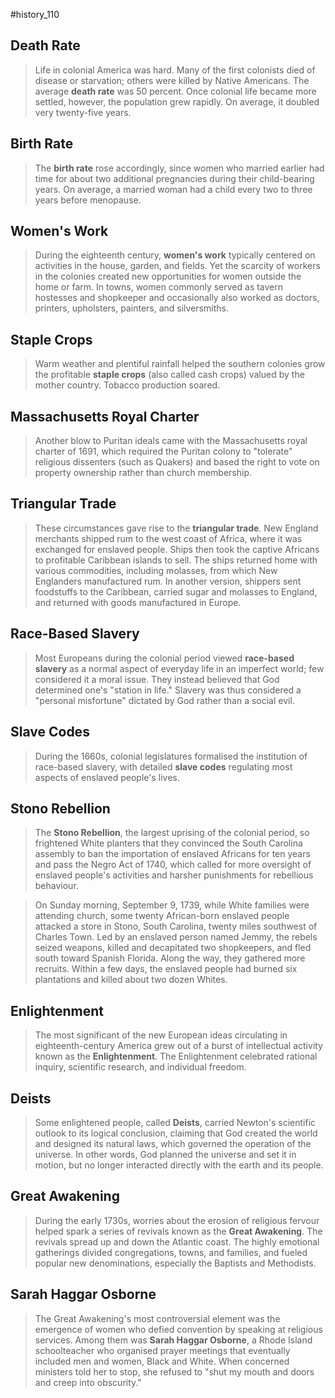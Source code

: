 #history_110 

## Death Rate

> Life in colonial America was hard. Many of the first colonists died of disease or starvation; others were killed by Native Americans. The average **death rate** was 50 percent. Once colonial life became more settled, however, the population grew rapidly. On average, it doubled very twenty-five years.

## Birth Rate

> The **birth rate** rose accordingly, since women who married earlier had time for about two additional pregnancies during their child-bearing years. On average, a married woman had a child every two to three years before menopause.

## Women's Work

> During the eighteenth century, **women's work** typically centered on activities in the house, garden, and fields. Yet the scarcity of workers in the colonies created new opportunities for women outside the home or farm. In towns, women commonly served as tavern hostesses and shopkeeper and occasionally also worked as doctors, printers, upholsters, painters, and silversmiths.

## Staple Crops

> Warm weather and plentiful rainfall helped the southern colonies grow the profitable **staple crops** (also called cash crops) valued by the mother country. Tobacco production soared.

## Massachusetts Royal Charter

> Another blow to Puritan ideals came with the Massachusetts royal charter of 1691, which required the Puritan colony to "tolerate" religious dissenters (such as Quakers) and based the right to vote on property ownership rather than church membership.

## Triangular Trade

> These circumstances gave rise to the **triangular trade**. New England merchants shipped rum to the west coast of Africa, where it was exchanged for enslaved people. Ships then took the captive Africans to profitable Caribbean islands to sell. The ships returned home with various commodities, including molasses, from which New Englanders manufactured rum. In another version, shippers sent foodstuffs to the Caribbean, carried sugar and molasses to England, and returned with goods manufactured in Europe.

## Race-Based Slavery

> Most Europeans during the colonial period viewed **race-based slavery** as a normal aspect of everyday life in an imperfect world; few considered it a moral issue. They instead believed that God determined one's "station in life." Slavery was thus considered a "personal misfortune" dictated by God rather than a social evil.

## Slave Codes

> During the 1660s, colonial legislatures formalised the institution of race-based slavery, with detailed **slave codes** regulating most aspects of enslaved people's lives.

## Stono Rebellion

> The **Stono Rebellion**, the largest uprising of the colonial period, so frightened White planters that they convinced the South Carolina assembly to ban the importation of enslaved Africans for ten years and pass the Negro Act of 1740, which called for more oversight of enslaved people's activities and harsher punishments for rebellious behaviour.

> On Sunday morning, September 9, 1739, while White families were attending church, some twenty African-born enslaved people attacked a store in Stono, South Carolina, twenty miles southwest of Charles Town. Led by an enslaved person named Jemmy, the rebels seized weapons, killed and decapitated two shopkeepers, and fled south toward Spanish Florida. Along the way, they gathered more recruits. Within a few days, the enslaved people had burned six plantations and killed about two dozen Whites.

## Enlightenment

> The most significant of the new European ideas circulating in eighteenth-century America grew out of a burst of intellectual activity known as the **Enlightenment**. The Enlightenment celebrated rational inquiry, scientific research, and individual freedom.

## Deists

> Some enlightened people, called **Deists**, carried Newton's scientific outlook to its logical conclusion, claiming that God created the world and designed its natural laws, which governed the operation of the universe. In other words, God planned the universe and set it in motion, but no longer interacted directly with the earth and its people.

## Great Awakening

> During the early 1730s, worries about the erosion of religious fervour helped spark a series of revivals known as the **Great Awakening**. The revivals spread up and down the Atlantic coast. The highly emotional gatherings divided congregations, towns, and families, and fueled popular new denominations, especially the Baptists and Methodists.

## Sarah Haggar Osborne

> The Great Awakening's most controversial element was the emergence of women who defied convention by speaking at religious services. Among them was **Sarah Haggar Osborne**, a Rhode Island schoolteacher who organised prayer meetings that eventually included men and women, Black and White. When concerned ministers told her to stop, she refused to "shut my mouth and doors and creep into obscurity."
